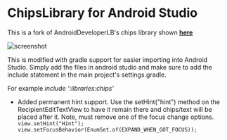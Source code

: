 ChipsLibrary for Android Studio
===============================

This is a fork of AndroidDeveloperLB's chips library shown [**here**][1]

![screenshot][3]

This is modified with gradle support for easier importing into Android Studio. Simply add the files in android studio and make sure to add the include statement in the main project's settings.gradle. 

For example *include ':libraries:chips'*

- Added permanent hint support. Use the setHint("hint") method on the RecipientEditTextView to have it remain there and chips/text will be placed after it. Note, must remove one of the focus change options.
`view.setHint("Hint");`
`view.setFocusBehavior(EnumSet.of(EXPAND_WHEN_GOT_FOCUS));`
















  [1]: https://github.com/AndroidDeveloperLB/ChipsLibrary
  [3]: https://lh3.googleusercontent.com/-0tiDXRdjE9w/UEKSRdUaS6I/AAAAAAAAoqw/thtcKMWSWKs/w393-h683-no/png.png
